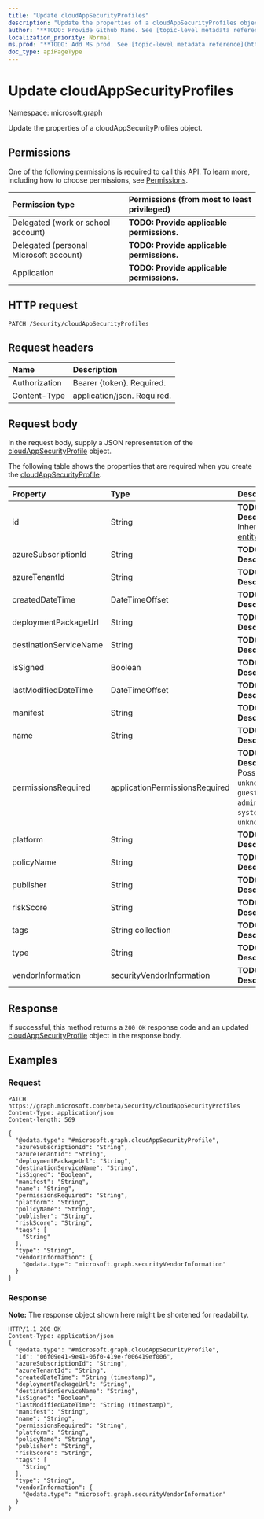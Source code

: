 ```yaml
---
title: "Update cloudAppSecurityProfiles"
description: "Update the properties of a cloudAppSecurityProfiles object."
author: "**TODO: Provide Github Name. See [topic-level metadata reference](https://msgo.azurewebsites.net/add/document/guidelines/metadata.html#topic-level-metadata)**"
localization_priority: Normal
ms.prod: "**TODO: Add MS prod. See [topic-level metadata reference](https://msgo.azurewebsites.net/add/document/guidelines/metadata.html#topic-level-metadata)**"
doc_type: apiPageType
---
```


# Update cloudAppSecurityProfiles

Namespace: microsoft.graph

Update the properties of a cloudAppSecurityProfiles object.

## Permissions
One of the following permissions is required to call this API. To learn more, including how to choose permissions, see [Permissions](/concepts/permissions-reference.md).

|Permission type|Permissions (from most to least privileged)|
|:---|:---|
|Delegated (work or school account)|**TODO: Provide applicable permissions.**|
|Delegated (personal Microsoft account)|**TODO: Provide applicable permissions.**|
|Application|**TODO: Provide applicable permissions.**|

## HTTP request

<!-- {
  "blockType": "ignored"
}
-->
``` http
PATCH /Security/cloudAppSecurityProfiles
```

## Request headers
|Name|Description|
|:---|:---|
|Authorization|Bearer {token}. Required.|
|Content-Type|application/json. Required.|

## Request body
In the request body, supply a JSON representation of the [cloudAppSecurityProfile](../resources/cloudappsecurityprofile.md) object.

The following table shows the properties that are required when you create the [cloudAppSecurityProfile](../resources/cloudappsecurityprofile.md).

|Property|Type|Description|
|:---|:---|:---|
|id|String|**TODO: Add Description** Inherited from [entity](../resources/entity.md)|
|azureSubscriptionId|String|**TODO: Add Description**|
|azureTenantId|String|**TODO: Add Description**|
|createdDateTime|DateTimeOffset|**TODO: Add Description**|
|deploymentPackageUrl|String|**TODO: Add Description**|
|destinationServiceName|String|**TODO: Add Description**|
|isSigned|Boolean|**TODO: Add Description**|
|lastModifiedDateTime|DateTimeOffset|**TODO: Add Description**|
|manifest|String|**TODO: Add Description**|
|name|String|**TODO: Add Description**|
|permissionsRequired|applicationPermissionsRequired|**TODO: Add Description**. Possible values are: `unknown`, `anonymous`, `guest`, `user`, `administrator`, `system`, `unknownFutureValue`.|
|platform|String|**TODO: Add Description**|
|policyName|String|**TODO: Add Description**|
|publisher|String|**TODO: Add Description**|
|riskScore|String|**TODO: Add Description**|
|tags|String collection|**TODO: Add Description**|
|type|String|**TODO: Add Description**|
|vendorInformation|[securityVendorInformation](../resources/securityvendorinformation.md)|**TODO: Add Description**|



## Response

If successful, this method returns a `200 OK` response code and an updated [cloudAppSecurityProfile](../resources/cloudappsecurityprofile.md) object in the response body.

## Examples

### Request
<!-- {
  "blockType": "request",
  "name": "update_cloudappsecurityprofiles"
}
-->
``` http
PATCH https://graph.microsoft.com/beta/Security/cloudAppSecurityProfiles
Content-Type: application/json
Content-length: 569

{
  "@odata.type": "#microsoft.graph.cloudAppSecurityProfile",
  "azureSubscriptionId": "String",
  "azureTenantId": "String",
  "deploymentPackageUrl": "String",
  "destinationServiceName": "String",
  "isSigned": "Boolean",
  "manifest": "String",
  "name": "String",
  "permissionsRequired": "String",
  "platform": "String",
  "policyName": "String",
  "publisher": "String",
  "riskScore": "String",
  "tags": [
    "String"
  ],
  "type": "String",
  "vendorInformation": {
    "@odata.type": "microsoft.graph.securityVendorInformation"
  }
}
```

### Response
**Note:** The response object shown here might be shortened for readability.
<!-- {
  "blockType": "response",
  "truncated": true
}
-->
``` http
HTTP/1.1 200 OK
Content-Type: application/json
{
  "@odata.type": "#microsoft.graph.cloudAppSecurityProfile",
  "id": "06f09e41-9e41-06f0-419e-f006419ef006",
  "azureSubscriptionId": "String",
  "azureTenantId": "String",
  "createdDateTime": "String (timestamp)",
  "deploymentPackageUrl": "String",
  "destinationServiceName": "String",
  "isSigned": "Boolean",
  "lastModifiedDateTime": "String (timestamp)",
  "manifest": "String",
  "name": "String",
  "permissionsRequired": "String",
  "platform": "String",
  "policyName": "String",
  "publisher": "String",
  "riskScore": "String",
  "tags": [
    "String"
  ],
  "type": "String",
  "vendorInformation": {
    "@odata.type": "microsoft.graph.securityVendorInformation"
  }
}
```

